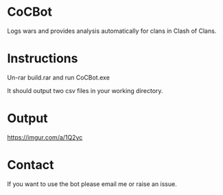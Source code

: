 # CoCBot
Logs wars and provides analysis automatically for clans in Clash of Clans. 

# Instructions
Un-rar build.rar and run CoCBot.exe

It should output two csv files in your working directory.

# Output
https://imgur.com/a/1Q2yc

# Contact
If you want to use the bot please email me or raise an issue.
